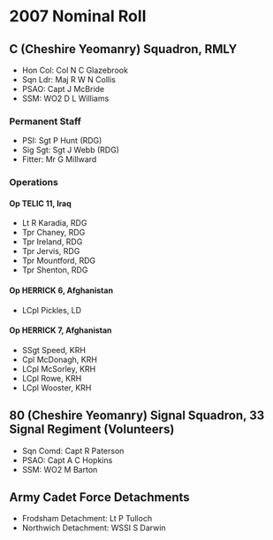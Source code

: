 # 2007 Nominal Roll

## C (Cheshire Yeomanry) Squadron, RMLY

* Hon Col: Col N C Glazebrook
* Sqn Ldr: Maj R W N Collis
* PSAO: Capt J McBride
* SSM: WO2 D L Williams

### Permanent Staff

* PSI: Sgt P Hunt (RDG)
* Sig Sgt: Sgt J Webb (RDG)
* Fitter: Mr G Millward

### Operations

#### Op TELIC 11, Iraq

* Lt R Karadia, RDG
* Tpr Chaney, RDG
* Tpr Ireland, RDG
* Tpr Jervis, RDG
* Tpr Mountford, RDG
* Tpr Shenton, RDG

#### Op HERRICK 6, Afghanistan

* LCpl Pickles, LD

#### Op HERRICK 7, Afghanistan

* SSgt Speed, KRH
* Cpl McDonagh, KRH
* LCpl McSorley, KRH
* LCpl Rowe, KRH
* LCpl Wooster, KRH

## 80 (Cheshire Yeomanry) Signal Squadron, 33 Signal Regiment (Volunteers)

* Sqn Comd: Capt R Paterson
* PSAO: Capt A C Hopkins
* SSM: WO2 M Barton

## Army Cadet Force Detachments

* Frodsham Detachment: Lt P Tulloch
* Northwich Detachment: WSSI S Darwin
